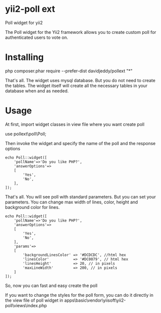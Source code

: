 yii2-poll ext
=============

Poll widget for yii2

The Poll widget for the Yii2 framework allows you to create custom poll for authenticated users to vote on.

Installing 
==========

php composer.phar require --prefer-dist davidjeddy/pollext "*"

That's all. The widget uses mysql database. But you do not need to create the tables. The widget itself will create all the necessary tables in your database when and as needed.

Usage 
=====

At first, import widget classes in view file where you want create poll

use pollext\poll\Poll;

Then invoke the widget and specify the name of the poll and the response options

    echo Poll::widget([
        'pollName'=>'Do you like PHP?',
        'answerOptions'=>
        [
            'Yes',
            'No',
        ],
    ]); 
    
That's all. You will see poll with standard parameters. But you can set your parameters. You can change max width of lines, color, height and background color for lines.

    echo Poll::widget([
        'pollName'=>'Do you like PHP?',
        'answerOptions'=>
        [
            'Yes',
            'No',
        ],
        'params'=>
        [
            'backgroundLinesColor' => '#DCDCDC', //html hex 
            'linesColor'           => '#DC0079', // html hex 
            'linesHeight'          => 20, // in pixels
            'maxLineWidth'         => 200, // in pixels
        ]
    ]); 
    
So, now you can fast and easy create the poll

If you want to change the styles for the poll form, you can do it directly in the view file of poll widget in apps\basic\vendor\yiisoft\yii2-poll\views\index.php
